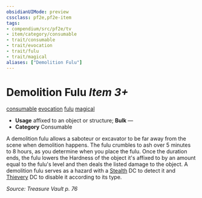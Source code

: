 ```yaml
---
obsidianUIMode: preview
cssclass: pf2e,pf2e-item
tags:
- compendium/src/pf2e/tv
- item/category/consumable
- trait/consumable
- trait/evocation
- trait/fulu
- trait/magical
aliases: ["Demolition Fulu"]
---
```

# Demolition Fulu *Item 3+*  
[consumable](rules/traits/consumable.md)  [evocation](rules/traits/evocation.md)  [fulu](rules/traits/fulu-som.md)  [magical](rules/traits/magical.md)  

- **Usage** affixed to an object or structure; **Bulk** —
- **Category** Consumable

A demolition fulu allows a saboteur or excavator to be far away from the scene when demolition happens. The fulu crumbles to ash over 5 minutes to 8 hours, as you determine when you place the fulu. Once the duration ends, the fulu lowers the Hardness of the object it's affixed to by an amount equal to the fulu's level and then deals the listed damage to the object. A demolition fulu serves as a hazard with a [Stealth](compendium/skills.md#Stealth) DC to detect it and [Thievery](compendium/skills.md#Thievery) DC to disable it according to its type.

*Source: Treasure Vault p. 76*